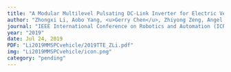 ```yaml
---
title: "A Modular Multilevel Pulsating DC-Link Inverter for Electric Vehicle Drives with Increased Efficiency"
author: "Zhongxi Li, Aobo Yang, <u>Gerry Chen</u>, Zhiyong Zeng, Angel Peterchev, Stephan Goetz"
journal: "IEEE International Conference on Robotics and Automation (ICRA)"
year: "2019"
date: Jul 24, 2019
PDF: "Li2019MMSPCvehicle/2019TTE_ZLi.pdf"
img: "Li2019MMSPCvehicle/icon.png"
category: "pending"
---
```

<!-- date is actually summer 2018 but i wanted it to appear higher up -->


<!-- pages: "7173-7180"
DOI: "http://doi.org/10.1109/ICRA.2018.8463180" -->